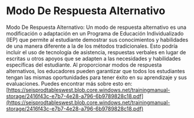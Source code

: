 # Modo De Respuesta Alternativo
Modo De Respuesta Alternativo: Un modo de respuesta alternativo es una modificación o adaptación en un Programa de Educación Individualizado (IEP) que permite al estudiante demostrar sus conocimientos y habilidades de una manera diferente a la de los métodos tradicionales. Esto podría incluir el uso de tecnología de asistencia, respuestas verbales en lugar de escritas u otros apoyos que se adapten a las necesidades y habilidades específicas del estudiante. Al proporcionar modos de respuesta alternativos, los educadores pueden garantizar que todos los estudiantes tengan las mismas oportunidades para tener éxito en su aprendizaje y sus evaluaciones.
Puedes encontrar más sobre esto en: [https://seisprodtableswest.blob.core.windows.net/trainingmanual-storage/2416f43c-e7b7-4e28-a796-6b9789828c18.pdf](https://seisprodtableswest.blob.core.windows.net/trainingmanual-storage/2416f43c-e7b7-4e28-a796-6b9789828c18.pdf)